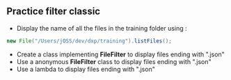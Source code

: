 ## Practice filter classic

* Display the name of all the files in the training folder using :

```java
new File("/Users/jOSS/dev/dxp/training").listFiles();
```
* Create a class implementing **FileFilter** to display files ending with ".json"
* Use a anonymous **FileFilter** class to display files ending with ".json"
* Use a lambda to display files ending with ".json"
